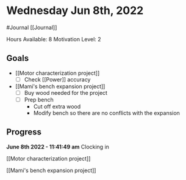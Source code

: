 # Wednesday Jun 8th, 2022
#Journal [[Journal]]

Hours Available: 8
Motivation Level: 2

## Goals
- [[Motor characterization project]]
	- [ ] Check [[Power]] accuracy 
- [[Mami's bench expansion project]]
	- [ ] Buy wood needed for the project
	- [ ] Prep bench
		- Cut off extra wood
		- Modify bench so there are no conflicts with the expansion

## Progress

**June 8th 2022 - 11:41:49 am** 
Clocking in

[[Motor characterization project]]

[[Mami's bench expansion project]]

